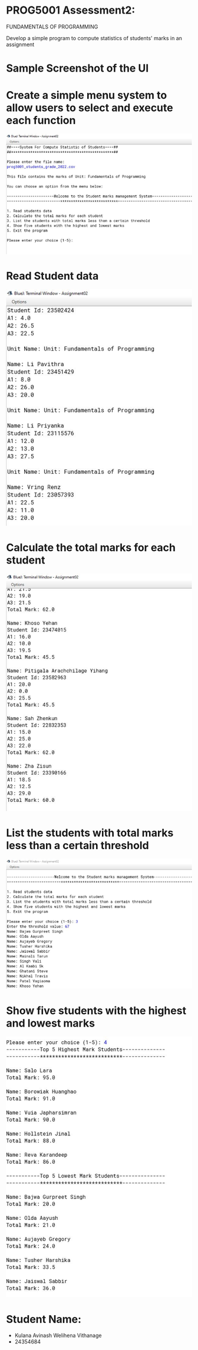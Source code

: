 # PROG5001 Assessment2: 
FUNDAMENTALS OF PROGRAMMING

Develop a simple program to compute statistics of students' marks in an assignment


# Sample Screenshot of the UI  

<h1>Create a simple menu system to allow users to select and execute each function</h1>

![](Output/Capture1.JPG)

<h1>Read Student data</h1>

![](Output/Capture2.JPG)

<h1>Calculate the total marks for each student</h1>

![](Output/Capture3.JPG)

<h1>List the students with total marks less than a certain threshold</h1>

![](Output/6.JPG)


<h1>Show five students with the highest and lowest marks</h1>

![](Output/Capture4.JPG)



# Student Name:

  - Kulana Avinash Welihena Vithanage
  - 24354684


